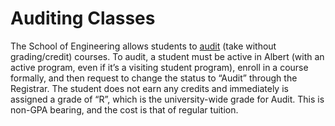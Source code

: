 # Auditing Classes

The School of Engineering allows students to [audit](http://engineering.nyu.edu/life/student-resources/registrar/policies#Audit) \(take without grading/credit\) courses. To audit, a student must be active in Albert \(with an active program, even if it’s a visiting student program\), enroll in a course formally, and then request to change the status to “Audit” through the Registrar. The student does not earn any credits and immediately is assigned a grade of “R”, which is the university-wide grade for Audit. This is non-GPA bearing, and the cost is that of regular tuition.

